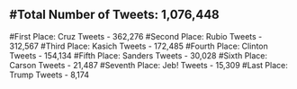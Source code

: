 #Total Number of Tweets: 1,076,448 
---
#First Place: Cruz Tweets - 362,276
#Second Place: Rubio Tweets - 312,567
#Third Place: Kasich Tweets - 172,485
#Fourth Place: Clinton Tweets - 154,134
#Fifth Place: Sanders Tweets - 30,028
#Sixth Place: Carson Tweets - 21,487
#Seventh Place: Jeb! Tweets - 15,309
#Last Place: Trump Tweets - 8,174
